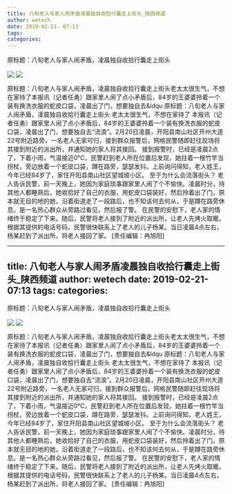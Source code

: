 ```yaml
---
title: 八旬老人与家人闹矛盾凌晨独自收拾行囊走上街头_陕西频道
author: wetech
date: 2019-02-21- 07:13
tags: 
categories: 
---
```

原标题：八旬老人与家人闹矛盾，凌晨独自收拾行囊走上街头
<!-- more -->
                
<img align="center" border="0" src="http://p2.ifengimg.com/a/2019_08/b7501dd0d3790ec_size107_w400_h300.jpg" />
                
<img align="center" border="0" src="http://p2.ifengimg.com/a/2016/0810/204c433878d5cf9size1_w16_h16.png" />
            
原标题：八旬老人与家人闹矛盾，凌晨独自收拾行囊走上街头老太太很生气，不想在家待了本报讯（记者任勇）跟家里人闹了点小矛盾后，84岁的王婆婆拎着一个装有换洗衣服的蛇皮口袋，凌晨出了门，想要独自去&ldqu
原标题：八旬老人与家人闹矛盾，凌晨独自收拾行囊走上街头
老太太很生气，不想在家待了
本报讯（记者任勇）跟家里人闹了点小矛盾后，84岁的王婆婆拎着一个装有换洗衣服的蛇皮口袋，凌晨出了门，想要独自去“流浪”。2月20日凌晨，开阳县南山社区开州大道22号附近路旁，一名老人无家可归，接到群众报警后，网格民警随即赶往现场将其接到附近的派出所，并通知她的家人将其接回。
接到报警时，已经是凌晨2点了，下着小雨，气温接近0℃，民警赶到老人所在位置后发现，她拄着一根竹竿当拐杖，旁边放着一个蛇皮口袋，蹲在路旁，瑟瑟发抖。上前询问得知，老人姓王，今年已经84岁了，家住开阳县南山社区望城坡小区。
至于为什么会流落街头？ 老人告诉民警，前一天晚上，她因为家庭琐事跟家里人闹了个不愉快。凌晨时分，待其他人都睡熟后，她收拾好了自己的衣服，用蛇皮口袋装好，然后拎着出了门。原本就无目的地的她，沿着街道走了一段路后，也不知该何去何从，于是蹲在路旁休息。是一名热心群众从旁路过看见，然后报了警。
在民警的安慰下，老人家的情绪终于稳定了下来。随后，民警将老人接到了附近的派出所，让老人先烤火取暖。根据其提供的电话号码，民警很快联系上了老人的儿子杨某。当日凌晨4点左右，杨某赶到了派出所，将老人接回了家。
[责任编辑：冉旭阳]
            
---
title: 八旬老人与家人闹矛盾凌晨独自收拾行囊走上街头_陕西频道
author: wetech
date: 2019-02-21- 07:13
tags: 
categories: 
---
原标题：八旬老人与家人闹矛盾，凌晨独自收拾行囊走上街头
<!-- more -->
                
<img align="center" border="0" src="http://p2.ifengimg.com/a/2019_08/b7501dd0d3790ec_size107_w400_h300.jpg" />
                
<img align="center" border="0" src="http://p2.ifengimg.com/a/2016/0810/204c433878d5cf9size1_w16_h16.png" />
            
原标题：八旬老人与家人闹矛盾，凌晨独自收拾行囊走上街头老太太很生气，不想在家待了本报讯（记者任勇）跟家里人闹了点小矛盾后，84岁的王婆婆拎着一个装有换洗衣服的蛇皮口袋，凌晨出了门，想要独自去&ldqu
原标题：八旬老人与家人闹矛盾，凌晨独自收拾行囊走上街头
老太太很生气，不想在家待了
本报讯（记者任勇）跟家里人闹了点小矛盾后，84岁的王婆婆拎着一个装有换洗衣服的蛇皮口袋，凌晨出了门，想要独自去“流浪”。2月20日凌晨，开阳县南山社区开州大道22号附近路旁，一名老人无家可归，接到群众报警后，网格民警随即赶往现场将其接到附近的派出所，并通知她的家人将其接回。
接到报警时，已经是凌晨2点了，下着小雨，气温接近0℃，民警赶到老人所在位置后发现，她拄着一根竹竿当拐杖，旁边放着一个蛇皮口袋，蹲在路旁，瑟瑟发抖。上前询问得知，老人姓王，今年已经84岁了，家住开阳县南山社区望城坡小区。
至于为什么会流落街头？ 老人告诉民警，前一天晚上，她因为家庭琐事跟家里人闹了个不愉快。凌晨时分，待其他人都睡熟后，她收拾好了自己的衣服，用蛇皮口袋装好，然后拎着出了门。原本就无目的地的她，沿着街道走了一段路后，也不知该何去何从，于是蹲在路旁休息。是一名热心群众从旁路过看见，然后报了警。
在民警的安慰下，老人家的情绪终于稳定了下来。随后，民警将老人接到了附近的派出所，让老人先烤火取暖。根据其提供的电话号码，民警很快联系上了老人的儿子杨某。当日凌晨4点左右，杨某赶到了派出所，将老人接回了家。
[责任编辑：冉旭阳]
            
